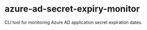 # azure-ad-secret-expiry-monitor
CLI tool for monitoring Azure AD application secret expiration dates.
